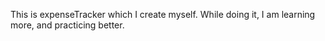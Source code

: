 This is expenseTracker which I create myself. While doing it, I am learning more, and practicing better.

